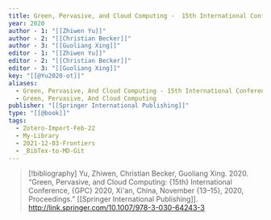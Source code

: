 ```yaml
---
title: Green, Pervasive, and Cloud Computing -  15th International Conference, GPC 2020, Xi'an, China, November 13–15, 2020, Proceedings
year: 2020
author - 1: "[[Zhiwen Yu]]"
author - 2: "[[Christian Becker]]"
author - 3: "[[Guoliang Xing]]"
editor - 1: "[[Zhiwen Yu]]"
editor - 2: "[[Christian Becker]]"
editor - 3: "[[Guoliang Xing]]"
key: "[[@Yu2020-ot]]"
aliases:
  - Green, Pervasive, And Cloud Computing - 15th International Conference, Gpc 2020, Xi'an, China, November 13–15, 2020, Proceedings
  - Green, Pervasive, And Cloud Computing
publisher: "[[Springer International Publishing]]"
type: "[[@book]]"
tags:
  - Zotero-Import-Feb-22
  - My-Library
  - 2021-12-03-Frontiers
  - _BibTex-to-MD-Git
---
```


> [!bibliography]
> Yu, Zhiwen, Christian Becker, Guoliang Xing. 2020. “Green, Pervasive, and Cloud Computing: {15th} International Conference, {GPC} 2020, Xi'an, China, November {13–15}, 2020, Proceedings.” [[Springer International Publishing]]. http://link.springer.com/10.1007/978-3-030-64243-3